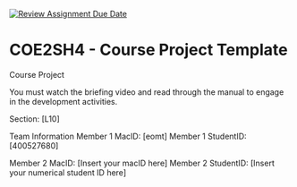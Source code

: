 [![Review Assignment Due Date](https://classroom.github.com/assets/deadline-readme-button-22041afd0340ce965d47ae6ef1cefeee28c7c493a6346c4f15d667ab976d596c.svg)](https://classroom.github.com/a/mLqiHWLE)
# COE2SH4 - Course Project Template
Course Project

You must watch the briefing video and read through the manual to engage in the development activities.


Section: [L10]

Team Information
Member 1 MacID: [eomt]
Member 1 StudentID: [400527680]

Member 2 MacID: [Insert your macID here]
Member 2 StudentID: [Insert your numerical student ID here]
